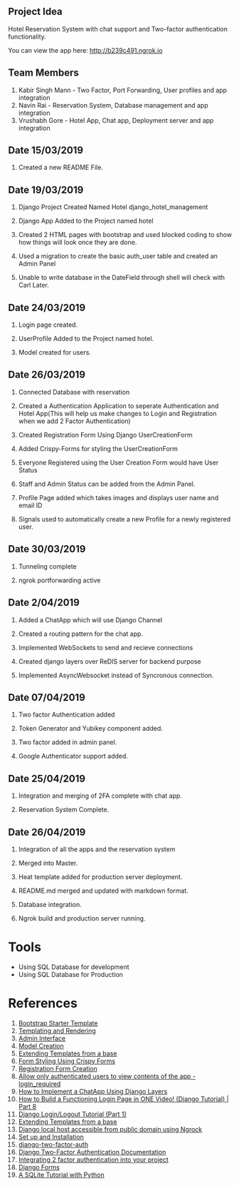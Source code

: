 ## Project Idea
Hotel Reservation System with chat support and Two-factor authentication functionality.

You can view the app here: http://b239c491.ngrok.io

## Team Members
1. Kabir Singh Mann - Two Factor, Port Forwarding, User profiles and app integration
2. Navin Rai - Reservation System, Database management and app integration
3. Vrushabh Gore -  Hotel App, Chat app, Deployment server and app integration

## Date 15/03/2019

1. Created a new README File.

## Date 19/03/2019

1. Django Project Created Named Hotel django_hotel_management

2. Django App Added to the Project named hotel

3. Created 2 HTML pages with bootstrap and used blocked coding to show how things will look once they are done.

4. Used a migration to create the basic auth_user table and created an Admin Panel

5. Unable to write database in the DateField through shell will check with Carl Later.

## Date 24/03/2019

1. Login page created.

2. UserProfile Added to the Project named hotel.

3. Model created for users.

## Date 26/03/2019

1. Connected Database with reservation

2. Created a Authentication Application to seperate Authentication and Hotel App(This will help us make changes to Login and Registration when we add 2 Factor Authentication)

3. Created Registration Form Using Django UserCreationForm

4. Added Crispy-Forms for styling the UserCreationForm

5. Everyone Registered using the User Creation Form would have User Status

6. Staff and Admin Status can be added from the Admin Panel.

7. Profile Page added which takes images and displays user name and email ID

8. Signals used to automatically create a new Profile for a newly registered user.

## Date 30/03/2019

1. Tunneling complete

2. ngrok portforwarding active

## Date 2/04/2019

1. Added a ChatApp which will use Django Channel

2. Created a routing pattern for the chat app.

3. Implemented WebSockets to send and recieve connections

4. Created django layers over ReDIS server for backend purpose

5. Implemented AsyncWebsocket instead of Syncronous connection.

## Date 07/04/2019

1. Two factor Authentication added

2. Token Generator and Yubikey component added.

3. Two factor added in admin panel.

4. Google Authenticator support added.

## Date 25/04/2019
1. Integration and merging of 2FA complete with chat app.

2. Reservation System Complete.

## Date 26/04/2019
1. Integration of all the apps and the reservation system

2. Merged into Master.

3. Heat template added for production server deployment.

4. README.md merged and updated with markdown format.

5. Database integration.

6. Ngrok build and production server running.

# Tools

- Using SQL Database for development
- Using SQL Database for Production

# References
1. [Bootstrap Starter Template](https://getbootstrap.com/docs/4.3/getting-started/introduction/)
2. [Templating and Rendering](https://docs.djangoproject.com/en/2.1/topics/templates/)
3. [Admin Interface](https://www.tutorialspoint.com/django/django_admin_interface.htm)
4. [Model Creation](https://www.tutorialspoint.com/django/django_models.htm)
5. [Extending Templates from a base](https://www.youtube.com/watch?v=tyFmF_v3z8c)
6. [Form Styling Using Crispy Forms](https://django-crispy-forms.readthedocs.io/en/latest/install.html#installing-django-crispy-forms)
7. [Registration Form Creation](https://docs.djangoproject.com/en/1.8/_modules/django/contrib/auth/forms/)
8. [Allow only authenticated users to view contents of the app - login_required](https://www.youtube.com/watch?v=fqDTZA5P1EE)
9. [How to Implement a ChatApp Using Django Layers](https://channels.readthedocs.io/en/latest/tutorial/part_1.html)
10. [How to Build a Functioning Login Page in ONE Video! (Django Tutorial) | Part 8](https://www.youtube.com/watch?v=p_n7g6tVloU)
11. [Django Login/Logout Tutorial (Part 1)](https://wsvincent.com/django-user-authentication-tutorial-login-and-logout/)
12. [Extending Templates from a base](https://www.youtube.com/watch?v=tyFmF_v3z8c)
13. [Django local host accessible from public domain using Ngrock](https://www.youtube.com/watch?v=GCIW-2RTcFY)
14. [Set up and Installation](https://dashboard.ngrok.com/get-started)
15. [django-two-factor-auth](https://github.com/Bouke/django-two-factor-auth)
16. [Django Two-Factor Authentication Documentation](https://django-two-factor-auth.readthedocs.io/en/stable/index.html)
17. [Integrating 2 factor authentication into your project](https://www.youtube.com/watch?v=7Z8cDOCH5fM)
18. [Django Forms](https://www.journaldev.com/22424/django-forms)
19. [A SQLite Tutorial with Python](https://stackabuse.com/a-sqlite-tutorial-with-python/)
